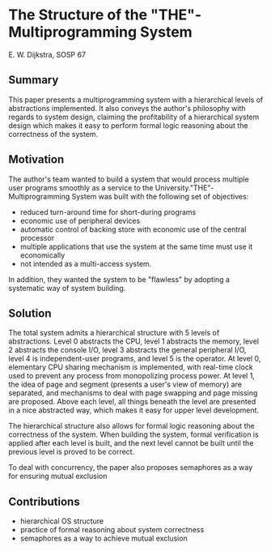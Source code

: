 # The Structure of the "THE"-Multiprogramming System

E. W. Dijkstra, SOSP 67

## Summary

This paper presents a multiprogramming system with a hierarchical levels of abstractions implemented. It also conveys the author's philosophy with regards to system design, claiming the profitability of a hierarchical system design which makes it easy to perform formal logic reasoning about the correctness of the system.

## Motivation

The author's team wanted to build a system that would process multiple user programs smoothly as a service to the University."THE"-Multiprogramming System was built with the following set of objectives:

* reduced turn-around time for short-during programs
* economic use of peripheral devices
* automatic control of backing store with economic use of the central processor
* multiple applications that use the system at the same time must use it economically
* not intended as a multi-access system.

In addition, they wanted the system to be "flawless" by adopting a systematic way of system building.

## Solution

The total system admits a hierarchical structure with 5 levels of abstractions. Level 0 abstracts the CPU, level 1 abstracts the memory, level 2 abstracts the console I/O, level 3 abstracts the general peripheral I/O, level 4 is independent-user programs, and level 5 is the operator. At level 0, elementary CPU sharing mechanism is implemented, with real-time clock used to prevent any process from monopolizing process power. At level 1, the idea of page and segment (presents a user's view of memory) are separated, and mechanisms to deal with page swapping and page missing are proposed. Above each level, all things beneath the level are presented in a nice abstracted way, which makes it easy for upper level development.

The hierarchical structure also allows for formal logic reasoning about the correctness of the system. When building the system, formal verification is applied after each level is built, and the next level cannot be built until the previous level is proved to be correct.

To deal with concurrency, the paper also proposes semaphores as a way for ensuring mutual exclusion

## Contributions

* hierarchical OS structure
* practice of formal reasoning about system correctness
* semaphores as a way to achieve mutual exclusion
